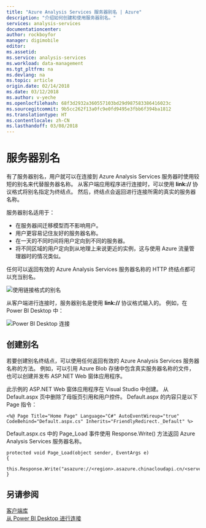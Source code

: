 ```yaml
---
title: "Azure Analysis Services 服务器别名 | Azure"
description: "介绍如何创建和使用服务器别名。"
services: analysis-services
documentationcenter: 
author: rockboyfor
manager: digimobile
editor: 
ms.assetid: 
ms.service: analysis-services
ms.workload: data-management
ms.tgt_pltfrm: na
ms.devlang: na
ms.topic: article
origin.date: 02/14/2018
ms.date: 03/12/2018
ms.author: v-yeche
ms.openlocfilehash: 68f3d2932a360557103bd29d987583386416023c
ms.sourcegitcommit: 9b5cc262f13a0fc9e0fd9495e3fbb6f394ba1812
ms.translationtype: HT
ms.contentlocale: zh-CN
ms.lasthandoff: 03/08/2018
---
```

# <a name="alias-server-names"></a>服务器别名

有了服务器别名，用户就可以在连接到 Azure Analysis Services 服务器时使用较短的别名来代替服务器名称。 从客户端应用程序进行连接时，可以使用 **link://** 协议格式将别名指定为终结点。 然后，终结点会返回进行连接所需的真实的服务器名称。

服务器别名适用于：

- 在服务器间迁移模型而不影响用户。 
- 用户更容易记住友好的服务器名称。 
- 在一天的不同时间将用户定向到不同的服务器。 
- 将不同区域的用户定向到从地理上来说更近的实例，这与使用 Azure 流量管理器时的情况类似。 

任何可以返回有效的 Azure Analysis Services 服务器名称的 HTTP 终结点都可以充当别名。

![使用链接格式的别名](media/analysis-services-alias/aas-alias-browser.png)

从客户端进行连接时，服务器别名是使用 **link://** 协议格式输入的。 例如，在 Power BI Desktop 中：

![Power BI Desktop 连接](media/analysis-services-alias/aas-alias-connect-pbid.png)

## <a name="create-an-alias"></a>创建别名

若要创建别名终结点，可以使用任何返回有效的 Azure Analysis Services 服务器名称的方法。 例如，可以引用 Azure Blob 存储中包含真实服务器名称的文件，也可以创建并发布 ASP.NET Web 窗体应用程序。

此示例的 ASP.NET Web 窗体应用程序在 Visual Studio 中创建。 从 Default.aspx 页中删除了母版页引用和用户控件。 Default.aspx 的内容只是以下 Page 指令：

```
<%@ Page Title="Home Page" Language="C#" AutoEventWireup="true" CodeBehind="Default.aspx.cs" Inherits="FriendlyRedirect._Default" %>
```

Default.aspx.cs 中的 Page_Load 事件使用 Response.Write() 方法返回 Azure Analysis Services 服务器名称。

```
protected void Page_Load(object sender, EventArgs e)
{
    this.Response.Write("asazure://<region>.asazure.chinacloudapi.cn/<servername>");
}
```

## <a name="see-also"></a>另请参阅

[客户端库](analysis-services-data-providers.md)   
[从 Power BI Desktop 进行连接](analysis-services-connect-pbi.md)


